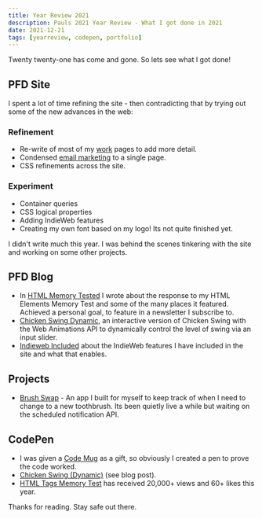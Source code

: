 ```yaml
---
title: Year Review 2021
description: Pauls 2021 Year Review - What I got done in 2021
date: 2021-12-21
tags: [yearreview, codepen, portfolio]
---
```


Twenty twenty-one has come and gone. So lets see what I got done!

## PFD Site

I spent a lot of time refining the site - then contradicting that by trying out some of the new advances in the web:

### Refinement

- Re-write of most of my [work](/work/) pages to add more detail.
- Condensed [email marketing](/work/email-templates/) to a single page.
- CSS refinements across the site.

### Experiment

- Container queries
- CSS logical properties
- Adding IndieWeb features
- Creating my own font based on my logo! Its not quite finished yet.

I didn't write much this year. I was behind the scenes tinkering with the site and working on some other projects.

## PFD Blog

* In [HTML Memory Tested](/blog/html-memory-tested/) I wrote about the response to my HTML Elements Memory Test and some of the many places it featured. Achieved a personal goal, to feature in a newsletter I subscribe to. 
* [Chicken Swing Dynamic](/blog/chicken-swing-dynamic/), an interactive version of Chicken Swing with the Web Animations API to dynamically control the level of swing via an input slider. 
* [Indieweb Included](/blog/indieweb-included/) about the IndieWeb features I have included in the site and what that enables.

## Projects

* [Brush Swap](/brushswap/) - An app I built for myself to keep track of when I need to change to a new toothbrush. Its been quietly live a while but waiting on the scheduled notification API. 

## CodePen

* I was given a [Code Mug](https://codepen.io/plfstr/pen/GRWVPxJ) as a gift, so obviously I created a pen to prove the code worked.
* [Chicken Swing (Dynamic)](https://codepen.io/plfstr/full/XWaaZRW) (see blog post).
* [HTML Tags Memory Test](https://codepen.io/plfstr/details/zYqQeRw) has received 20,000+ views and 60+ likes this year.

Thanks for reading. Stay safe out there.
